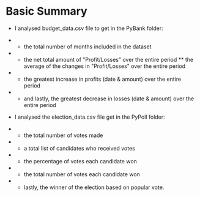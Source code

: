 # Basic Summary
*  I analysed budget_data.csv file to get in the PyBank folder:
* * the total number of months included in the dataset
* * the net total amount of "Profit/Losses" over the entire period
** the average of the changes in "Profit/Losses" over the entire period
* * the greatest increase in profits (date & amount) over the entire period
* * and lastly, the greatest decrease in losses (date & amount) over the entire period


* I analysed the election_data.csv file get in the PyPoll folder:  
* * the total number of votes made
* * a total list of candidates who received votes
* * the percentage of votes each candidate won
* * the total number of votes each candidate won
* * lastly, the winner of the election based on popular vote.




